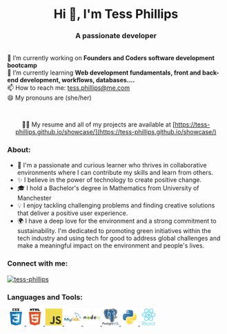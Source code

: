 <h1 align="center">Hi 👋, I'm Tess Phillips </h1>

<h3 align="center">A passionate developer</h3>

 <br>🔭 I’m currently working on **Founders and Coders software development bootcamp**
 <br>🌱 I’m currently learning **Web development fundamentals, front and back-end development, workflows, databases....**
 <br>📫 How to reach me: tess.phillips@me.com
 <br>😄 My pronouns are (she/her)
 
  <br> <p align="center">👨‍💻 My resume and all of my projects are available at [https://tess-phillips.github.io/showcase/](https://tess-phillips.github.io/showcase/)</p>


<h3 align="left">About:</h3>

- 👯 I'm a passionate and curious learner who thrives in collaborative environments where I can contribute my skills and learn from others.
- ✨ I believe in the power of technology to create positive change.
- 🎓 I hold a Bachelor's degree in Mathematics from University of Manchester
- 💡 I enjoy tackling challenging problems and finding creative solutions that deliver a positive user experience.
- 🌍 I have a deep love for the environment and a strong commitment to sustainability. I'm dedicated to promoting green initiatives within the tech industry and using tech for good to address global challenges and make a meaningful impact on the environment and people's lives.


<h3 align="left">Connect with me:</h3>
<p align="left">
<a href="https://www.linkedin.com/in/tess-phillips-32708b21b" target="blank"><img align="center" src="https://raw.githubusercontent.com/rahuldkjain/github-profile-readme-generator/master/src/images/icons/Social/linked-in-alt.svg" alt="tess-phillips" height="30" width="40" /></a>
</p>

<h3 align="left">Languages and Tools:</h3>
<p align="left"> <a href="https://www.w3schools.com/css/" target="_blank" rel="noreferrer"> <img src="https://raw.githubusercontent.com/devicons/devicon/master/icons/css3/css3-original-wordmark.svg" alt="css3" width="40" height="40"/> </a> <a href="https://www.w3.org/html/" target="_blank" rel="noreferrer"> <img src="https://raw.githubusercontent.com/devicons/devicon/master/icons/html5/html5-original-wordmark.svg" alt="html5" width="40" height="40"/> </a> <a href="https://developer.mozilla.org/en-US/docs/Web/JavaScript" target="_blank" rel="noreferrer"> <img src="https://raw.githubusercontent.com/devicons/devicon/master/icons/javascript/javascript-original.svg" alt="javascript" width="40" height="40"/> </a> <a href="https://www.mysql.com/" target="_blank" rel="noreferrer"> <img src="https://raw.githubusercontent.com/devicons/devicon/master/icons/mysql/mysql-original-wordmark.svg" alt="mysql" width="40" height="40"/> </a> <a href="https://nodejs.org" target="_blank" rel="noreferrer"> <img src="https://raw.githubusercontent.com/devicons/devicon/master/icons/nodejs/nodejs-original-wordmark.svg" alt="nodejs" width="40" height="40"/> </a> <a href="https://www.postgresql.org" target="_blank" rel="noreferrer"> <img src="https://raw.githubusercontent.com/devicons/devicon/master/icons/postgresql/postgresql-original-wordmark.svg" alt="postgresql" width="40" height="40"/> </a> <a href="https://www.python.org" target="_blank" rel="noreferrer"> <img src="https://raw.githubusercontent.com/devicons/devicon/master/icons/python/python-original.svg" alt="python" width="40" height="40"/> </a> <a href="https://reactjs.org/" target="_blank" rel="noreferrer"> <img src="https://raw.githubusercontent.com/devicons/devicon/master/icons/react/react-original-wordmark.svg" alt="react" width="40" height="40"/> </a> </p>



<!--
**tess-phillips/tess-phillips** is a ✨ _special_ ✨ repository because its `README.md` (this file) appears on your GitHub profile.

Here are some ideas to get you started:

- 🔭 I’m currently working on ...
- 🌱 I’m currently learning ...
- 👯 I’m looking to collaborate on ...
- 🤔 I’m looking for help with ...
- 💬 Ask me about ...
- Pronouns: ...
-  Fun fact: ...
-->
